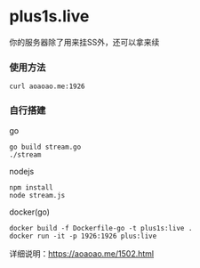 # plus1s.live
你的服务器除了用来挂SS外，还可以拿来续

### 使用方法
```
curl aoaoao.me:1926
```

### 自行搭建

go

```
go build stream.go
./stream
```

nodejs

```
npm install
node stream.js
```

docker(go)

```
docker build -f Dockerfile-go -t plus1s:live .
docker run -it -p 1926:1926 plus:live
```

详细说明：https://aoaoao.me/1502.html
